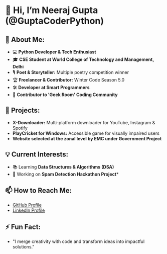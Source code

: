 # 👋 Hi, I’m Neeraj Gupta (@GuptaCoderPython)
## 🌟 About Me:
- 💻 **Python Developer & Tech Enthusiast**  
- 🎓 **CSE Student at World College of Technology and Management, Delhi**  
- 🎙 **Poet & Storyteller:** Multiple poetry competition winner  
- 🏆 **Freelancer & Contributor:** Winter Code Season 5.0  
- 🛠️ **Developer at Smart Programmers**  
- 🔗 **Contributor to 'Geek Room' Coding Community**

## 🚀 Projects:
- **X-Downloader:** Multi-platform downloader for YouTube, Instagram & Spotify  
- **PlayCricket for Windows:** Accessible game for visually impaired users  
- **Website selected at the zonal level by EMC under Government Project** 
## 💡 Current Interests:
- 📚 Learning **Data Structures & Algorithms (DSA)**  
- 🤝 Working on **Spam Detection Hackathon Project***
 ## 📫 How to Reach Me:
- [GitHub Profile](https://github.com/GuptaCoderPython)  
- [LinkedIn Profile](https://www.linkedin.com/in/neeraj-gupta26/)
## ⚡ Fun Fact:
- "I merge creativity with code and transform ideas into impactful solutions."
